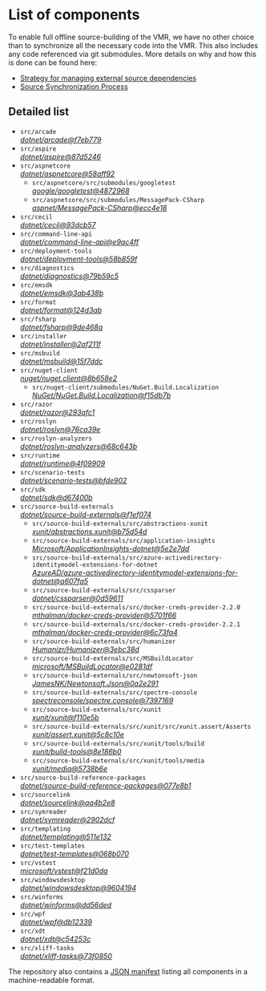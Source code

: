 ﻿# List of components

To enable full offline source-building of the VMR, we have no other choice than to synchronize all the necessary code into the VMR. This also includes any code referenced via git submodules. More details on why and how this is done can be found here:
- [Strategy for managing external source dependencies](src/arcade/Documentation/UnifiedBuild/VMR-Strategy-For-External-Source.md)
- [Source Synchronization Process](src/arcade/Documentation/UnifiedBuild/VMR-Design-And-Operation.md#source-synchronization-process)

## Detailed list

<!-- component list beginning -->
- `src/arcade`  
*[dotnet/arcade@f7eb779](https://github.com/dotnet/arcade/tree/f7eb7794c703dc29a83b414b786e9a154f0ca042)*
- `src/aspire`  
*[dotnet/aspire@87d5246](https://github.com/dotnet/aspire/tree/87d5246ddfc1fb9b07fcdf7b4b42830f67427ab9)*
- `src/aspnetcore`  
*[dotnet/aspnetcore@58aff92](https://github.com/dotnet/aspnetcore/tree/58aff923593ed5c8e43993e21c6be482ebf8758d)*
    - `src/aspnetcore/src/submodules/googletest`  
    *[google/googletest@4872968](https://github.com/google/googletest/tree/48729681ad88a89061344ee541b4548833077e00)*
    - `src/aspnetcore/src/submodules/MessagePack-CSharp`  
    *[aspnet/MessagePack-CSharp@ecc4e18](https://github.com/aspnet/MessagePack-CSharp/tree/ecc4e18ad7a0c7db51cd7e3d2997a291ed01444d)*
- `src/cecil`  
*[dotnet/cecil@93dcb57](https://github.com/dotnet/cecil/tree/93dcb576e191a965008eae9b622527436653873f)*
- `src/command-line-api`  
*[dotnet/command-line-api@e9ac4ff](https://github.com/dotnet/command-line-api/tree/e9ac4ff4293cf853f3d07eb9e747aef27f5be965)*
- `src/deployment-tools`  
*[dotnet/deployment-tools@58b859f](https://github.com/dotnet/deployment-tools/tree/58b859ff2939ebee0c4e81fb30e8c69099e195c6)*
- `src/diagnostics`  
*[dotnet/diagnostics@79b59c5](https://github.com/dotnet/diagnostics/tree/79b59c505405b9bee1d62dfa73dfb9750b2d4376)*
- `src/emsdk`  
*[dotnet/emsdk@3ab438b](https://github.com/dotnet/emsdk/tree/3ab438b1e45a1cde263a48a522d7082db14106c8)*
- `src/format`  
*[dotnet/format@124d3ab](https://github.com/dotnet/format/tree/124d3abae92389bb7f8217d8303424566d73f6d9)*
- `src/fsharp`  
*[dotnet/fsharp@9de468a](https://github.com/dotnet/fsharp/tree/9de468a9bcd1dd5f3791639e0be2227aee0696a7)*
- `src/installer`  
*[dotnet/installer@2af211f](https://github.com/dotnet/installer/tree/2af211f133e93d73372f6b6602d8aca34c7a7a69)*
- `src/msbuild`  
*[dotnet/msbuild@15f7ddc](https://github.com/dotnet/msbuild/tree/15f7ddcaafa6622447fa69c1785ab7b3d1183719)*
- `src/nuget-client`  
*[nuget/nuget.client@8b658e2](https://github.com/nuget/nuget.client/tree/8b658e2eee6391936887b9fd1b39f7918d16a9cb)*
    - `src/nuget-client/submodules/NuGet.Build.Localization`  
    *[NuGet/NuGet.Build.Localization@f15db7b](https://github.com/NuGet/NuGet.Build.Localization/tree/f15db7b7c6f5affbea268632ef8333d2687c8031)*
- `src/razor`  
*[dotnet/razor@293afc1](https://github.com/dotnet/razor/tree/293afc1dae1bc89a8d5d92257a60b8ccaef054d2)*
- `src/roslyn`  
*[dotnet/roslyn@76ca39e](https://github.com/dotnet/roslyn/tree/76ca39e7b05779d9616fdc5ef07bacfdb57a4877)*
- `src/roslyn-analyzers`  
*[dotnet/roslyn-analyzers@68c643b](https://github.com/dotnet/roslyn-analyzers/tree/68c643b4667c6808bd21910ef32f7e2f7bd776c5)*
- `src/runtime`  
*[dotnet/runtime@4f09909](https://github.com/dotnet/runtime/tree/4f099091aa1dbcc3db0043241f3a4e81ef5abfdd)*
- `src/scenario-tests`  
*[dotnet/scenario-tests@bfde902](https://github.com/dotnet/scenario-tests/tree/bfde902a10d7b672f4fc7e844198ede405dbb9c6)*
- `src/sdk`  
*[dotnet/sdk@d67400b](https://github.com/dotnet/sdk/tree/d67400bb562e3b251503942e73e34a2cdede52fa)*
- `src/source-build-externals`  
*[dotnet/source-build-externals@f1ef074](https://github.com/dotnet/source-build-externals/tree/f1ef074dfcf79d2f2da6e6ff9df8696a32aa063c)*
    - `src/source-build-externals/src/abstractions-xunit`  
    *[xunit/abstractions.xunit@b75d54d](https://github.com/xunit/abstractions.xunit/tree/b75d54d73b141709f805c2001b16f3dd4d71539d)*
    - `src/source-build-externals/src/application-insights`  
    *[Microsoft/ApplicationInsights-dotnet@5e2e7dd](https://github.com/Microsoft/ApplicationInsights-dotnet/tree/5e2e7ddda961ec0e16a75b1ae0a37f6a13c777f5)*
    - `src/source-build-externals/src/azure-activedirectory-identitymodel-extensions-for-dotnet`  
    *[AzureAD/azure-activedirectory-identitymodel-extensions-for-dotnet@a607fa5](https://github.com/AzureAD/azure-activedirectory-identitymodel-extensions-for-dotnet/tree/a607fa5e0005a6178cf1d2fed4fa0f8179cdb186)*
    - `src/source-build-externals/src/cssparser`  
    *[dotnet/cssparser@0d59611](https://github.com/dotnet/cssparser/tree/0d59611784841735a7778a67aa6e9d8d000c861f)*
    - `src/source-build-externals/src/docker-creds-provider-2.2.0`  
    *[mthalman/docker-creds-provider@5701f66](https://github.com/mthalman/docker-creds-provider/tree/5701f6667c1fbd805684857baaa860383bbdfed7)*
    - `src/source-build-externals/src/docker-creds-provider-2.2.1`  
    *[mthalman/docker-creds-provider@6c73fa4](https://github.com/mthalman/docker-creds-provider/tree/6c73fa4784795ae07f49305a057abf5c473d2adb)*
    - `src/source-build-externals/src/humanizer`  
    *[Humanizr/Humanizer@3ebc38d](https://github.com/Humanizr/Humanizer/tree/3ebc38de585fc641a04b0e78ed69468453b0f8a1)*
    - `src/source-build-externals/src/MSBuildLocator`  
    *[microsoft/MSBuildLocator@e0281df](https://github.com/microsoft/MSBuildLocator/tree/e0281df33274ac3c3e22acc9b07dcb4b31d57dc0)*
    - `src/source-build-externals/src/newtonsoft-json`  
    *[JamesNK/Newtonsoft.Json@0a2e291](https://github.com/JamesNK/Newtonsoft.Json/tree/0a2e291c0d9c0c7675d445703e51750363a549ef)*
    - `src/source-build-externals/src/spectre-console`  
    *[spectreconsole/spectre.console@7397169](https://github.com/spectreconsole/spectre.console/tree/7397169a2757dc3657598bdea4ac222c0f283425)*
    - `src/source-build-externals/src/xunit`  
    *[xunit/xunit@f110e5b](https://github.com/xunit/xunit/tree/f110e5bee5dfd4c08339587c9c3df9292fcb597c)*
    - `src/source-build-externals/src/xunit/src/xunit.assert/Asserts`  
    *[xunit/assert.xunit@5c8c10e](https://github.com/xunit/assert.xunit/tree/5c8c10e085eb42f39f2fe0b40c94bf56649eb0a4)*
    - `src/source-build-externals/src/xunit/tools/build`  
    *[xunit/build-tools@8e186b0](https://github.com/xunit/build-tools/tree/8e186b0f8e398796e75453f3f18952b06d29fdfd)*
    - `src/source-build-externals/src/xunit/tools/media`  
    *[xunit/media@5738b6e](https://github.com/xunit/media/tree/5738b6e86f08e0389c4392b939c20e3eca2d9822)*
- `src/source-build-reference-packages`  
*[dotnet/source-build-reference-packages@077e8b1](https://github.com/dotnet/source-build-reference-packages/tree/077e8b17dd9c98ed2968100688d9f474fd5ba514)*
- `src/sourcelink`  
*[dotnet/sourcelink@aa4b2e8](https://github.com/dotnet/sourcelink/tree/aa4b2e86f36454bdc0e0b012f9c8c520bdc1c036)*
- `src/symreader`  
*[dotnet/symreader@2902dcf](https://github.com/dotnet/symreader/tree/2902dcf06494391dc65552fd0743b7d426c550fb)*
- `src/templating`  
*[dotnet/templating@511e132](https://github.com/dotnet/templating/tree/511e13222864773fd28e7a67a90a6558ea9848b5)*
- `src/test-templates`  
*[dotnet/test-templates@068b070](https://github.com/dotnet/test-templates/tree/068b070bc5ce0add1328253d63f0f960f66a7e44)*
- `src/vstest`  
*[microsoft/vstest@f21d0da](https://github.com/microsoft/vstest/tree/f21d0dae0b91fe59e4afa92166bd721ddd2f0036)*
- `src/windowsdesktop`  
*[dotnet/windowsdesktop@9604194](https://github.com/dotnet/windowsdesktop/tree/9604194ccf0a3d7cab50dbf0f4aee7ff4f32f1a0)*
- `src/winforms`  
*[dotnet/winforms@dd56ded](https://github.com/dotnet/winforms/tree/dd56dedb821c890390992c40ad50bcde35a6dd0f)*
- `src/wpf`  
*[dotnet/wpf@db12339](https://github.com/dotnet/wpf/tree/db12339ccd43037d5e1229fb5c84b87f13c86de4)*
- `src/xdt`  
*[dotnet/xdt@c54253c](https://github.com/dotnet/xdt/tree/c54253c7c4413357772589c6c243b12ba4e7c595)*
- `src/xliff-tasks`  
*[dotnet/xliff-tasks@73f0850](https://github.com/dotnet/xliff-tasks/tree/73f0850939d96131c28cf6ea6ee5aacb4da0083a)*
<!-- component list end -->

The repository also contains a [JSON manifest](https://github.com/dotnet/dotnet/blob/main/src/source-manifest.json) listing all components in a machine-readable format.
